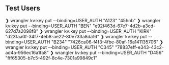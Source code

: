 ## Test Users
❯ wrangler kv:key put --binding=USER_AUTH "A123" "45hnb"
❯ wrangler kv:key put --binding=USER_AUTH "BEN" "e92f463d-67e7-4d2b-a3cd-627d7a2098f8"
❯ wrangler kv:key put --binding=USER_AUTH "KIRK" "d231aa0f-34f7-4eb8-ae22-80e733a8da16"
❯ wrangler kv:key put --binding=USER_AUTH "B234" "7426ca06-f4f3-4fbe-80af-16a141135706"
❯ wrangler kv:key put --binding=USER_AUTH "C345" "78837eff-e343-43c2-ad4a-956ec16a1fa8"
❯ wrangler kv:key put --binding=USER_AUTH "D456" "fff65305-b7c5-492f-8c4e-7301a99849c1"